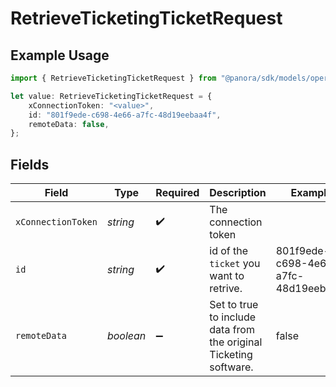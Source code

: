 # RetrieveTicketingTicketRequest

## Example Usage

```typescript
import { RetrieveTicketingTicketRequest } from "@panora/sdk/models/operations";

let value: RetrieveTicketingTicketRequest = {
    xConnectionToken: "<value>",
    id: "801f9ede-c698-4e66-a7fc-48d19eebaa4f",
    remoteData: false,
};
```

## Fields

| Field                                                             | Type                                                              | Required                                                          | Description                                                       | Example                                                           |
| ----------------------------------------------------------------- | ----------------------------------------------------------------- | ----------------------------------------------------------------- | ----------------------------------------------------------------- | ----------------------------------------------------------------- |
| `xConnectionToken`                                                | *string*                                                          | :heavy_check_mark:                                                | The connection token                                              |                                                                   |
| `id`                                                              | *string*                                                          | :heavy_check_mark:                                                | id of the `ticket` you want to retrive.                           | 801f9ede-c698-4e66-a7fc-48d19eebaa4f                              |
| `remoteData`                                                      | *boolean*                                                         | :heavy_minus_sign:                                                | Set to true to include data from the original Ticketing software. | false                                                             |